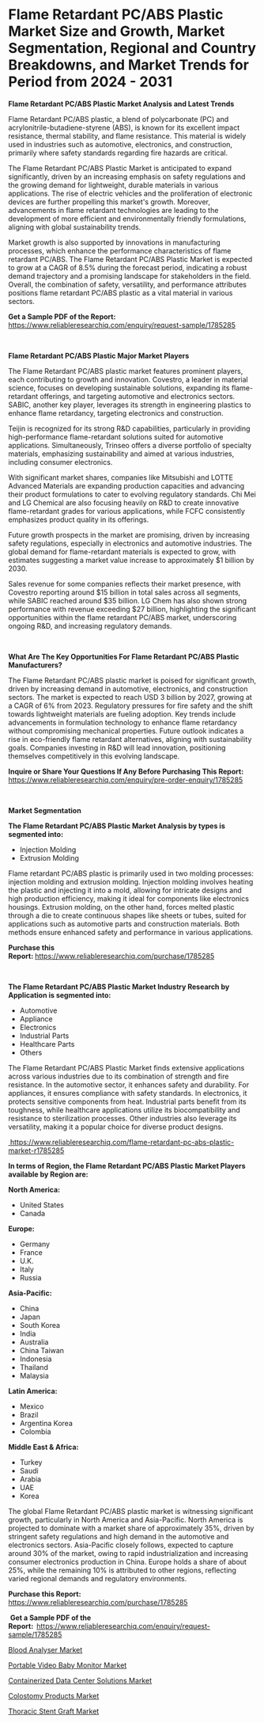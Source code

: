 <p><h1>Flame Retardant PC/ABS Plastic Market Size and Growth, Market Segmentation, Regional and Country Breakdowns, and Market Trends for Period from 2024 -  2031</h1></p><p><strong>Flame Retardant PC/ABS Plastic Market Analysis and Latest Trends</strong></p>
<p><p>Flame Retardant PC/ABS plastic, a blend of polycarbonate (PC) and acrylonitrile-butadiene-styrene (ABS), is known for its excellent impact resistance, thermal stability, and flame resistance. This material is widely used in industries such as automotive, electronics, and construction, primarily where safety standards regarding fire hazards are critical. </p><p>The Flame Retardant PC/ABS Plastic Market is anticipated to expand significantly, driven by an increasing emphasis on safety regulations and the growing demand for lightweight, durable materials in various applications. The rise of electric vehicles and the proliferation of electronic devices are further propelling this market's growth. Moreover, advancements in flame retardant technologies are leading to the development of more efficient and environmentally friendly formulations, aligning with global sustainability trends.</p><p>Market growth is also supported by innovations in manufacturing processes, which enhance the performance characteristics of flame retardant PC/ABS. The Flame Retardant PC/ABS Plastic Market is expected to grow at a CAGR of 8.5% during the forecast period, indicating a robust demand trajectory and a promising landscape for stakeholders in the field. Overall, the combination of safety, versatility, and performance attributes positions flame retardant PC/ABS plastic as a vital material in various sectors.</p></p>
<p><strong>Get a Sample PDF of the Report:&nbsp;</strong> <a href="https://www.reliableresearchiq.com/enquiry/request-sample/1785285?utm_campaign=904&utm_medium=2&utm_source=Github&utm_content=ia&utm_term=18122024&utm_id=flame-retardant-pcabs-plastic">https://www.reliableresearchiq.com/enquiry/request-sample/1785285</a></p>
<p>&nbsp;</p>
<p><strong>Flame Retardant PC/ABS Plastic Major Market Players</strong></p>
<p><p>The Flame Retardant PC/ABS plastic market features prominent players, each contributing to growth and innovation. Covestro, a leader in material science, focuses on developing sustainable solutions, expanding its flame-retardant offerings, and targeting automotive and electronics sectors. SABIC, another key player, leverages its strength in engineering plastics to enhance flame retardancy, targeting electronics and construction. </p><p>Teijin is recognized for its strong R&D capabilities, particularly in providing high-performance flame-retardant solutions suited for automotive applications. Simultaneously, Trinseo offers a diverse portfolio of specialty materials, emphasizing sustainability and aimed at various industries, including consumer electronics.</p><p>With significant market shares, companies like Mitsubishi and LOTTE Advanced Materials are expanding production capacities and advancing their product formulations to cater to evolving regulatory standards. Chi Mei and LG Chemical are also focusing heavily on R&D to create innovative flame-retardant grades for various applications, while FCFC consistently emphasizes product quality in its offerings.</p><p>Future growth prospects in the market are promising, driven by increasing safety regulations, especially in electronics and automotive industries. The global demand for flame-retardant materials is expected to grow, with estimates suggesting a market value increase to approximately $1 billion by 2030.</p><p>Sales revenue for some companies reflects their market presence, with Covestro reporting around $15 billion in total sales across all segments, while SABIC reached around $35 billion. LG Chem has also shown strong performance with revenue exceeding $27 billion, highlighting the significant opportunities within the flame retardant PC/ABS market, underscoring ongoing R&D, and increasing regulatory demands.</p></p>
<p>&nbsp;</p>
<p><strong>What Are The Key Opportunities For Flame Retardant PC/ABS Plastic Manufacturers?</strong></p>
<p><p>The Flame Retardant PC/ABS plastic market is poised for significant growth, driven by increasing demand in automotive, electronics, and construction sectors. The market is expected to reach USD 3 billion by 2027, growing at a CAGR of 6% from 2023. Regulatory pressures for fire safety and the shift towards lightweight materials are fueling adoption. Key trends include advancements in formulation technology to enhance flame retardancy without compromising mechanical properties. Future outlook indicates a rise in eco-friendly flame retardant alternatives, aligning with sustainability goals. Companies investing in R&D will lead innovation, positioning themselves competitively in this evolving landscape.</p></p>
<p><strong>Inquire or Share Your Questions If Any Before Purchasing This Report:</strong> <a href="https://www.reliableresearchiq.com/enquiry/pre-order-enquiry/1785285?utm_campaign=904&utm_medium=2&utm_source=Github&utm_content=ia&utm_term=18122024&utm_id=flame-retardant-pcabs-plastic">https://www.reliableresearchiq.com/enquiry/pre-order-enquiry/1785285</a></p>
<p>&nbsp;</p>
<p><strong>Market Segmentation</strong></p>
<p><strong>The Flame Retardant PC/ABS Plastic Market Analysis by types is segmented into:</strong></p>
<p><ul><li>Injection Molding</li><li>Extrusion Molding</li></ul></p>
<p><p>Flame retardant PC/ABS plastic is primarily used in two molding processes: injection molding and extrusion molding. Injection molding involves heating the plastic and injecting it into a mold, allowing for intricate designs and high production efficiency, making it ideal for components like electronics housings. Extrusion molding, on the other hand, forces melted plastic through a die to create continuous shapes like sheets or tubes, suited for applications such as automotive parts and construction materials. Both methods ensure enhanced safety and performance in various applications.</p></p>
<p><strong>Purchase this Report:&nbsp;</strong><a href="https://www.reliableresearchiq.com/purchase/1785285?utm_campaign=904&utm_medium=2&utm_source=Github&utm_content=ia&utm_term=18122024&utm_id=flame-retardant-pcabs-plastic">https://www.reliableresearchiq.com/purchase/1785285</a></p>
<p>&nbsp;</p>
<p><strong>The Flame Retardant PC/ABS Plastic Market Industry Research by Application is segmented into:</strong></p>
<p><ul><li>Automotive</li><li>Appliance</li><li>Electronics</li><li>Industrial Parts</li><li>Healthcare Parts</li><li>Others</li></ul></p>
<p><p>The Flame Retardant PC/ABS Plastic Market finds extensive applications across various industries due to its combination of strength and fire resistance. In the automotive sector, it enhances safety and durability. For appliances, it ensures compliance with safety standards. In electronics, it protects sensitive components from heat. Industrial parts benefit from its toughness, while healthcare applications utilize its biocompatibility and resistance to sterilization processes. Other industries also leverage its versatility, making it a popular choice for diverse product designs.</p></p>
<p><a href="https://www.reliableresearchiq.com/flame-retardant-pc-abs-plastic-market-r1785285?utm_campaign=904&utm_medium=2&utm_source=Github&utm_content=ia&utm_term=18122024&utm_id=flame-retardant-pcabs-plastic">&nbsp;https://www.reliableresearchiq.com/flame-retardant-pc-abs-plastic-market-r1785285</a></p>
<p><strong>In terms of Region, the Flame Retardant PC/ABS Plastic Market Players available by Region are:</strong></p>
<p>
    <p> <strong> North America: </strong>
        <ul>
            <li>United States</li>
            <li>Canada</li>
        </ul>
        </p> 
    <p> <strong> Europe: </strong>
        <ul>
            <li>Germany</li>
            <li>France</li>
            <li>U.K.</li>
            <li>Italy</li>
            <li>Russia</li>
        </ul>
        </p> 
    <p> <strong> Asia-Pacific: </strong>
        <ul>
            <li>China</li>
            <li>Japan</li>
            <li>South Korea</li>
            <li>India</li>
            <li>Australia</li>
            <li>China Taiwan</li>
            <li>Indonesia</li>
            <li>Thailand</li>
            <li>Malaysia</li>
        </ul>
        </p> 
    <p> <strong> Latin America: </strong>
        <ul>
            <li>Mexico</li>
            <li>Brazil</li>
            <li>Argentina Korea</li>
            <li>Colombia</li>
        </ul>
        </p> 
    <p> <strong> Middle East & Africa: </strong>
        <ul>
            <li>Turkey</li>
            <li>Saudi</li>
            <li>Arabia</li>
            <li>UAE</li>
            <li>Korea</li>
        </ul>
    </p>
    </p>
<p><p>The global Flame Retardant PC/ABS plastic market is witnessing significant growth, particularly in North America and Asia-Pacific. North America is projected to dominate with a market share of approximately 35%, driven by stringent safety regulations and high demand in the automotive and electronics sectors. Asia-Pacific closely follows, expected to capture around 30% of the market, owing to rapid industrialization and increasing consumer electronics production in China. Europe holds a share of about 25%, while the remaining 10% is attributed to other regions, reflecting varied regional demands and regulatory environments.</p></p>
<p><strong>Purchase this Report: </strong><a href="https://www.reliableresearchiq.com/purchase/1785285?utm_campaign=904&utm_medium=2&utm_source=Github&utm_content=ia&utm_term=18122024&utm_id=flame-retardant-pcabs-plastic">https://www.reliableresearchiq.com/purchase/1785285</a></p>
<p>&nbsp;<strong>Get a Sample PDF of the Report:&nbsp;&nbsp;</strong><a href="https://www.reliableresearchiq.com/enquiry/request-sample/1785285?utm_campaign=904&utm_medium=2&utm_source=Github&utm_content=ia&utm_term=18122024&utm_id=flame-retardant-pcabs-plastic">https://www.reliableresearchiq.com/enquiry/request-sample/1785285</a></p>
<p><strong></strong></p>
<p><p><a href="https://www.linkedin.com/pulse/blood-analyser-market-spectrum-usage-patterns-sector-evolution-gnkaf?utm_campaign=904&utm_medium=2&utm_source=Github&utm_content=ia&utm_term=18122024&utm_id=flame-retardant-pcabs-plastic">Blood Analyser Market</a></p><p><a href="https://github.com/antonioc6hal/Market-Research-Report-List-1/blob/main/portable-video-baby-monitor-market.md?utm_campaign=904&utm_medium=2&utm_source=Github&utm_content=ia&utm_term=18122024&utm_id=flame-retardant-pcabs-plastic">Portable Video Baby Monitor Market</a></p><p><a href="https://github.com/hammelximalschid/Market-Research-Report-List-1/blob/main/containerized-data-center-solutions-market.md?utm_campaign=904&utm_medium=2&utm_source=Github&utm_content=ia&utm_term=18122024&utm_id=flame-retardant-pcabs-plastic">Containerized Data Center Solutions Market</a></p><p><a href="https://www.linkedin.com/pulse/evaluating-market-players-colostomy-products-sector-strengths-ftfgf?utm_campaign=904&utm_medium=2&utm_source=Github&utm_content=ia&utm_term=18122024&utm_id=flame-retardant-pcabs-plastic">Colostomy Products Market</a></p><p><a href="https://www.linkedin.com/pulse/emerging-trends-thoracic-stent-graft-market-detailed-overview-jgowf?utm_campaign=904&utm_medium=2&utm_source=Github&utm_content=ia&utm_term=18122024&utm_id=flame-retardant-pcabs-plastic">Thoracic Stent Graft Market</a></p></p>